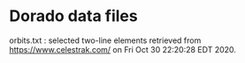 # Dorado data files

orbits.txt
: selected two-line elements retrieved from
  https://www.celestrak.com/
  on Fri Oct 30 22:20:28 EDT 2020.
